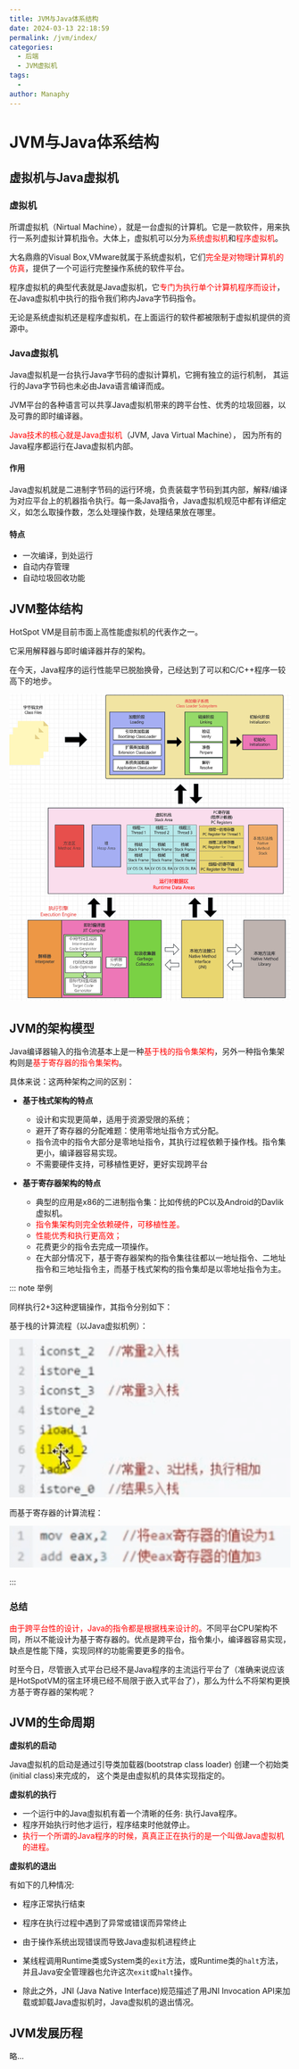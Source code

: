 ```yaml
---
title: JVM与Java体系结构
date: 2024-03-13 22:18:59
permalink: /jvm/index/
categories:
  - 后端
  - JVM虚拟机
tags:
  - 
author: Manaphy
---
```


# JVM与Java体系结构

## 虚拟机与Java虚拟机

### 虚拟机

所谓虚拟机（Nirtual Machine），就是一台虚拟的计算机。它是一款软件，用来执行一系列虚拟计算机指令。大体上，虚拟机可以分为<span style="color:red">系统虚拟机</span>和<span style="color:red">程序虚拟机</span>。

大名鼎鼎的Visual Box,VMware就属于系统虚拟机，它们<span style="color:red">完全是对物理计算机的仿真</span>，提供了一个可运行完整操作系统的软件平台。

程序虚拟机的典型代表就是Java虚拟机，它<span style="color:red">专门为执行单个计算机程序而设计</span>，在Java虚拟机中执行的指令我们称内Java字节码指令。

无论是系统虚拟机还是程序虚拟机，在上面运行的软件都被限制于虚拟机提供的资源中。

### Java虚拟机

Java虚拟机是一台执行Java字节码的虚拟计算机，它拥有独立的运行机制， 其运行的Java字节码也未必由Java语言编译而成。

JVM平台的各种语言可以共享Java虚拟机带来的跨平台性、优秀的垃圾回器，以及可靠的即时编译器。

<span style="color:red">Java技术的核心就是Java虚拟机</span>（JVM, Java Virtual Machine）， 因为所有的Java程序都运行在Java虚拟机内部。

#### 作用

Java虚拟机就是二进制字节码的运行环境，负责装载字节码到其内部，解释/编译为对应平台上的机器指令执行。每一条Java指令，Java虚拟机规范中都有详细定义，如怎么取操作数，怎么处理操作数，处理结果放在哪里。

#### 特点

+ 一次编译，到处运行
+ 自动内存管理
+ 自动垃圾回收功能

## JVM整体结构

HotSpot VM是目前市面上高性能虚拟机的代表作之一。

它采用解释器与即时编译器并存的架构。

在今天，Java程序的运行性能早已脱胎换骨，己经达到了可以和C/C++程序一较高下的地步。

![image-20240314031409664](./assets/image-20240314031409664_hl35rYcnQi.png)

## JVM的架构模型

Java编译器输入的指令流基本上是一种<span style="color:red">基于栈的指令集架构</span>，另外一种指令集架构则是<span style="color:red">基于寄存器的指令集架构</span>。 

具体来说：这两种架构之间的区别：

+ **基于栈式架构的特点**
  + 设计和实现更简单，适用于资源受限的系统；
  + 避开了寄存器的分配难题：使用零地址指令方式分配。
  + 指令流中的指令大部分是零地址指令，其执行过程依赖于操作栈。指令集更小，编译器容易实现。
  + 不需要硬件支持，可移植性更好，更好实现跨平台

+ **基于寄存器架构的特点**
  + 典型的应用是x86的二进制指令集：比如传统的PC以及Android的Davlik虚拟机。
  + <span style="color:red">指令集架构则完全依赖硬件，可移植性差。</span>
  + <span style="color:red">性能优秀和执行更高效；</span>
  + 花费更少的指令去完成一项操作。
  + 在大部分情况下，基于寄存器架构的指令集往往都以一地址指令、二地址指令和三地址指令主，而基于栈式架构的指令集却是以零地址指令为主。

::: note 举例

同样执行2+3这种逻辑操作，其指令分别如下：

基于栈的计算流程（以Java虚拟机例）：

<img src="./assets/image-20240314033410731_MRt37iXAnk.png" alt="image-20240314033410731" />

而基于寄存器的计算流程：

<img src="./assets/image-20240314033456992_j4bJulD5Yr.png" alt="image-20240314033456992" />

:::

### 总结

<span style="color:red">由于跨平台性的设计，Java的指令都是根据栈来设计的。</span>不同平台CPU架构不同，所以不能设计为基于寄存器的。优点是跨平台，指令集小，编译器容易实现，缺点是性能下降，实现同样的功能需要更多的指令。

时至今日，尽管嵌入式平台已经不是Java程序的主流运行平台了（准确来说应该是HotSpotVM的宿主环境已经不局限于嵌入式平台了），那么为什么不将架构更换方基于寄存器的架构呢？

## JVM的生命周期

**虚拟机的启动**

Java虚拟机的启动是通过引导类加载器(bootstrap class loader) 创建一个初始类(initial class)来完成的， 这个类是由虚拟机的具体实现指定的。

**虚拟机的执行**

- 一个运行中的Java虛拟机有着一个清晰的任务: 执行Java程序。
- 程序开始执行时他才运行，程序结束时他就停止。
- <span style="color:red">执行一个所谓的Java程序的时候，真真正正在执行的是一个叫做Java虚拟机的进程。</span>

**虚拟机的退出**

有如下的几种情况:

- 程序正常执行结束
- 程序在执行过程中遇到了异常或错误而异常终止
- 由于操作系统出现错误而导致Java虛拟机进程终止
- 某线程调用Runtime类或System类的`exit`方法，或Runtime类的`halt`方法，并且Java安全管理器也允许这次`exit`或`halt`操作。

- 除此之外，JNI (Java Native Interface)规范描述了用JNI Invocation API来加载或卸载Java虚拟机时，Java虚拟机的退出情况。

## JVM发展历程

略...

